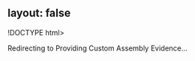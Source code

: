 layout: false
---
!DOCTYPE html>
<html>
	<head>
		<title>Redirecting to Providing Custom Assembly Evidence</title>
  		<link rel="canonical" href="http://improve.dk/providing-custom-assembly-evidence/"/>
		<meta http-equiv="content-type" content="text/html; charset=utf-8" />
		<meta http-equiv="refresh" content="0;url=http://improve.dk/providing-custom-assembly-evidence/" />
	</head>
	<body>
		Redirecting to Providing Custom Assembly Evidence...
	</body>
</html>